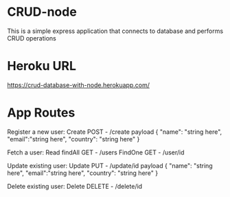 # CRUD-node

This is a simple express application that connects to database and performs CRUD operations

# Heroku URL
https://crud-database-with-node.herokuapp.com/

# App Routes
Register a new user: 
Create
POST - /create
payload { "name": "string here", "email":"string here", "country": "string here" }

Fetch a user: 
Read
findAll
GET - /users
FindOne
GET - /user/id

Update existing user: 
Update
PUT - /update/id
payload { "name": "string here", "email":"string here", "country": "string here" }

Delete existing user: 
Delete
DELETE - /delete/id
